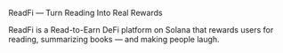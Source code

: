 ReadFi — Turn Reading Into Real Rewards

ReadFi is a Read-to-Earn DeFi platform on Solana that rewards users for reading, summarizing books — and making people laugh.
